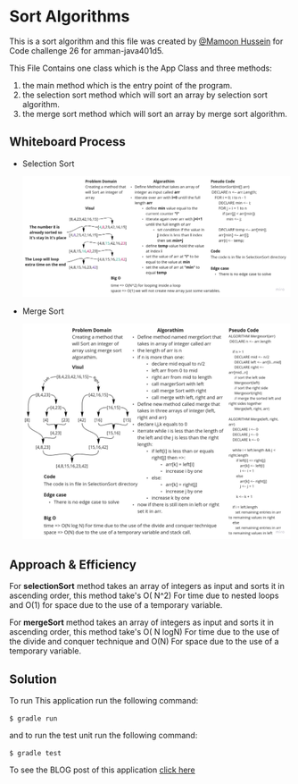 # Sort Algorithms

This is a sort algorithm and this file was created by [@Mamoon Hussein](https://web.facebook.com/mamoon.husen)
for Code challenge 26 for amman-java401d5.

This File Contains one class which is the App Class and three methods:

1. the main method which is the entry point of the program.
2. the selection sort method which will sort an array by selection sort algorithm.
3. the merge sort method which will sort an array by merge sort algorithm.

## Whiteboard Process

- Selection Sort

  ![White board for Sort method](assets/selectionSort/selectionSort.jpg)

- Merge Sort

  ![White board for Merge Sort method](assets/mergeSort/mergeSort.jpg)

## Approach & Efficiency

For **selectionSort** method takes an array of integers as input and sorts it in ascending order, this method take's O(
N^2) For time due to nested loops and O(1) for space due to the use of a temporary variable.

For **mergeSort** method takes an array of integers as input and sorts it in ascending order, this method take's O(
N logN) For time due to the use of the divide and conquer technique and O(N) For space due to the use of a temporary
variable.

## Solution

To run This application run the following command:

`$ gradle run`

and to run the test unit run the following command:

`$ gradle test`

To see the BLOG post of this application [click here](./BLOG.md)
